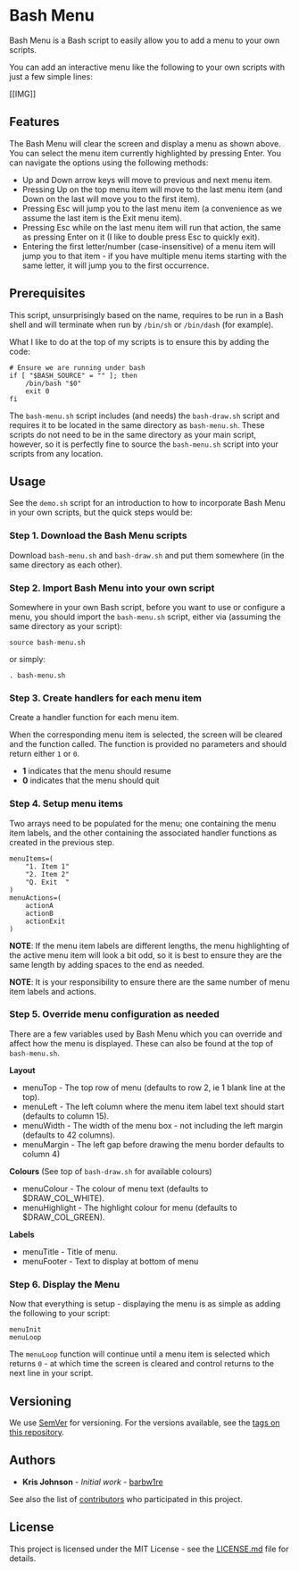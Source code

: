 # Bash Menu

Bash Menu is a Bash script to easily allow you to add a menu to your own scripts.

You can add an interactive menu like the following to your own scripts with just a few simple lines:

[[IMG]]


## Features

The Bash Menu will clear the screen and display a menu as shown above. You can select the menu item currently highlighted by pressing Enter. You can navigate the options using the following methods:

* Up and Down arrow keys will move to previous and next menu item.
* Pressing Up on the top menu item will move to the last menu item (and Down on the last will move you to the first item).
* Pressing Esc will jump you to the last menu item (a convenience as we assume the last item is the Exit menu item).
* Pressing Esc while on the last menu item will run that action, the same as pressing Enter on it (I like to double press Esc to quickly exit).
* Entering the first letter/number (case-insensitive) of a menu item will jump you to that item - if you have multiple menu items starting with the same letter, it will jump you to the first occurrence.


## Prerequisites

This script, unsurprisingly based on the name, requires to be run in a Bash shell and will terminate when run by `/bin/sh` or `/bin/dash` (for example).

What I like to do at the top of my scripts is to ensure this by adding the code:

```
# Ensure we are running under bash
if [ "$BASH_SOURCE" = "" ]; then
    /bin/bash "$0"
    exit 0
fi
```

The `bash-menu.sh` script includes (and needs) the `bash-draw.sh` script and requires it to be located in the same directory as `bash-menu.sh`. These scripts do not need to be in the same directory as your main script, however, so it is perfectly fine to source the `bash-menu.sh` script into your scripts from any location.


## Usage

See the `demo.sh` script for an introduction to how to incorporate Bash Menu in your own scripts, but the quick steps would be:


### Step 1. Download the Bash Menu scripts

Download `bash-menu.sh` and `bash-draw.sh` and put them somewhere (in the same directory as each other).


### Step 2. Import Bash Menu into your own script

Somewhere in your own Bash script, before you want to use or configure a menu, you should import the `bash-menu.sh` script, either via (assuming the same directory as your script):

```
source bash-menu.sh
```

or simply:

```
. bash-menu.sh
```


### Step 3. Create handlers for each menu item

Create a handler function for each menu item.

When the corresponding menu item is selected, the screen will be cleared and the function called. The function is provided no parameters and should return either `1` or `0`.

* **1** indicates that the menu should resume
* **0** indicates that the menu should quit


### Step 4. Setup menu items

Two arrays need to be populated for the menu; one containing the menu item labels, and the other containing the associated handler functions as created in the previous step.

```
menuItems=(
    "1. Item 1"
    "2. Item 2"
    "Q. Exit  "
)
menuActions=(
    actionA
    actionB
    actionExit
)
```

**NOTE**: If the menu item labels are different lengths, the menu highlighting of the active menu item will look a bit odd, so it is best to ensure they are the same length by adding spaces to the end as needed.

**NOTE**: It is your responsibility to ensure there are the same number of menu item labels and actions.


### Step 5. Override menu configuration as needed

There are a few variables used by Bash Menu which you can override and affect how the menu is displayed. These can also be found at the top of `bash-menu.sh`.

**Layout**

* menuTop - The top row of menu (defaults to row 2, ie 1 blank line at the top).
* menuLeft - The left column where the menu item label text should start (defaults to column 15).
* menuWidth - The width of the menu box - not including the left margin (defaults to 42 columns).
* menuMargin - The left gap before drawing the menu border defaults to column 4)

**Colours**
(See top of `bash-draw.sh` for available colours)

* menuColour - The colour of menu text (defaults to $DRAW_COL_WHITE).
* menuHighlight - The highlight colour for menu (defaults to $DRAW_COL_GREEN).

**Labels**

* menuTitle - Title of menu.
* menuFooter - Text to display at bottom of menu


### Step 6. Display the Menu

Now that everything is setup - displaying the menu is as simple as adding the following to your script:

```
menuInit
menuLoop
```


The `menuLoop` function will continue until a menu item is selected which returns `0` - at which time the screen is cleared and control returns to the next line in your script.


## Versioning

We use [SemVer](http://semver.org/) for versioning. For the versions available, see the [tags on this repository](https://github.com/barbw1re/bash-menu/tags).


## Authors

* **Kris Johnson** - *Initial work* - [barbw1re](https://github.com/barbw1re)

See also the list of [contributors](https://github.com/barbw1re/bash-menu/contributors) who participated in this project.


## License

This project is licensed under the MIT License - see the [LICENSE.md](LICENSE.md) file for details.
